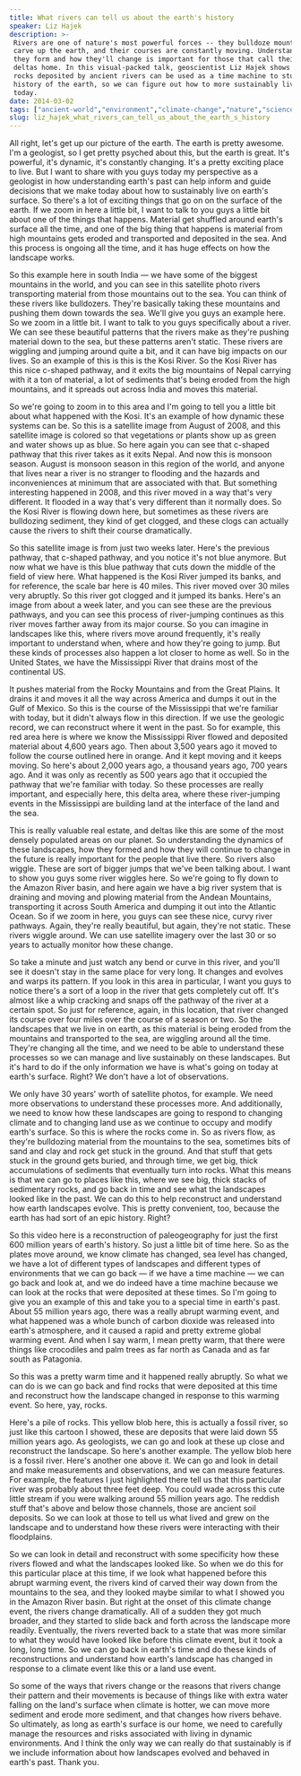 ```yaml
---
title: What rivers can tell us about the earth's history
speaker: Liz Hajek
description: >-
 Rivers are one of nature's most powerful forces -- they bulldoze mountains and
 carve up the earth, and their courses are constantly moving. Understanding how
 they form and how they'll change is important for those that call their banks and
 deltas home. In this visual-packed talk, geoscientist Liz Hajek shows us how
 rocks deposited by ancient rivers can be used as a time machine to study the
 history of the earth, so we can figure out how to more sustainably live on it
 today.
date: 2014-03-02
tags: ["ancient-world","environment","climate-change","nature","science","water","tedx","rivers","global-commons"]
slug: liz_hajek_what_rivers_can_tell_us_about_the_earth_s_history
---
```


All right, let's get up our picture of the earth. The earth is pretty awesome. I'm a
geologist, so I get pretty psyched about this, but the earth is great. It's powerful, it's
dynamic, it's constantly changing. It's a pretty exciting place to live. But I want to
share with you guys today my perspective as a geologist in how understanding earth's past
can help inform and guide decisions that we make today about how to sustainably live on
earth's surface. So there's a lot of exciting things that go on on the surface of the
earth. If we zoom in here a little bit, I want to talk to you guys a little bit about one
of the things that happens. Material get shuffled around earth's surface all the time, and
one of the big thing that happens is material from high mountains gets eroded and
transported and deposited in the sea. And this process is ongoing all the time, and it has
huge effects on how the landscape works.

So this example here in south India — we have some of the biggest mountains in the world,
and you can see in this satellite photo rivers transporting material from those mountains
out to the sea. You can think of these rivers like bulldozers. They're basically taking
these mountains and pushing them down towards the sea. We'll give you guys an example here.
So we zoom in a little bit. I want to talk to you guys specifically about a river. We can
see these beautiful patterns that the rivers make as they're pushing material down to the
sea, but these patterns aren't static. These rivers are wiggling and jumping around quite
a bit, and it can have big impacts on our lives. So an example of this is this is the Kosi
River. So the Kosi River has this nice c-shaped pathway, and it exits the big mountains of
Nepal carrying with it a ton of material, a lot of sediments that's being eroded from the
high mountains, and it spreads out across India and moves this material.

So we're going to zoom in to this area and I'm going to tell you a little bit about what
happened with the Kosi. It's an example of how dynamic these systems can be. So this is a
satellite image from August of 2008, and this satellite image is colored so that
vegetations or plants show up as green and water shows up as blue. So here again you can
see that c-shaped pathway that this river takes as it exits Nepal. And now this is monsoon
season. August is monsoon season in this region of the world, and anyone that lives near a
river is no stranger to flooding and the hazards and inconveniences at minimum that are
associated with that. But something interesting happened in 2008, and this river moved in
a way that's very different. It flooded in a way that's very different than it normally
does. So the Kosi River is flowing down here, but sometimes as these rivers are bulldozing
sediment, they kind of get clogged, and these clogs can actually cause the rivers to shift
their course dramatically.

So this satellite image is from just two weeks later. Here's the previous pathway, that
c-shaped pathway, and you notice it's not blue anymore. But now what we have is this blue
pathway that cuts down the middle of the field of view here. What happened is the Kosi
River jumped its banks, and for reference, the scale bar here is 40 miles. This river
moved over 30 miles very abruptly. So this river got clogged and it jumped its banks.
Here's an image from about a week later, and you can see these are the previous pathways,
and you can see this process of river-jumping continues as this river moves farther away
from its major course. So you can imagine in landscapes like this, where rivers move around
frequently, it's really important to understand when, where and how they're going to jump.
But these kinds of processes also happen a lot closer to home as well. So in the United
States, we have the Mississippi River that drains most of the continental
US.

It pushes material from the Rocky Mountains and from the Great Plains. It drains it and
moves it all the way across America and dumps it out in the Gulf of Mexico. So this is the
course of the Mississippi that we're familiar with today, but it didn't always flow in
this direction. If we use the geologic record, we can reconstruct where it went in the
past. So for example, this red area here is where we know the Mississippi River flowed and
deposited material about 4,600 years ago. Then about 3,500 years ago it moved to follow
the course outlined here in orange. And it kept moving and it keeps moving. So here's
about 2,000 years ago, a thousand years ago, 700 years ago. And it was only as recently as
500 years ago that it occupied the pathway that we're familiar with today. So these
processes are really important, and especially here, this delta area, where these
river-jumping events in the Mississippi are building land at the interface of the land and
the sea.

This is really valuable real estate, and deltas like this are some of the most densely
populated areas on our planet. So understanding the dynamics of these landscapes, how they
formed and how they will continue to change in the future is really important for the
people that live there. So rivers also wiggle. These are sort of bigger jumps that we've
been talking about. I want to show you guys some river wiggles here. So we're going to fly
down to the Amazon River basin, and here again we have a big river system that is draining
and moving and plowing material from the Andean Mountains, transporting it across South
America and dumping it out into the Atlantic Ocean. So if we zoom in here, you guys can
see these nice, curvy river pathways. Again, they're really beautiful, but again, they're
not static. These rivers wiggle around. We can use satellite imagery over the last 30 or
so years to actually monitor how these change.

So take a minute and just watch any bend or curve in this river, and you'll see it doesn't
stay in the same place for very long. It changes and evolves and warps its pattern. If you
look in this area in particular, I want you guys to notice there's a sort of a loop in the
river that gets completely cut off. It's almost like a whip cracking and snaps off the
pathway of the river at a certain spot. So just for reference, again, in this location,
that river changed its course over four miles over the course of a season or two. So the
landscapes that we live in on earth, as this material is being eroded from the mountains
and transported to the sea, are wiggling around all the time. They're changing all the
time, and we need to be able to understand these processes so we can manage and live
sustainably on these landscapes. But it's hard to do if the only information we have is
what's going on today at earth's surface. Right? We don't have a lot of
observations.

We only have 30 years' worth of satellite photos, for example. We need more observations
to understand these processes more. And additionally, we need to know how these landscapes
are going to respond to changing climate and to changing land use as we continue to occupy
and modify earth's surface. So this is where the rocks come in. So as rivers flow, as
they're bulldozing material from the mountains to the sea, sometimes bits of sand and clay
and rock get stuck in the ground. And that stuff that gets stuck in the ground gets
buried, and through time, we get big, thick accumulations of sediments that eventually
turn into rocks. What this means is that we can go to places like this, where we see big,
thick stacks of sedimentary rocks, and go back in time and see what the landscapes looked
like in the past. We can do this to help reconstruct and understand how earth landscapes
evolve. This is pretty convenient, too, because the earth has had sort of an epic history.
Right?

So this video here is a reconstruction of paleogeography for just the first 600 million
years of earth's history. So just a little bit of time here. So as the plates move around,
we know climate has changed, sea level has changed, we have a lot of different types of
landscapes and different types of environments that we can go back — if we have a time
machine — we can go back and look at, and we do indeed have a time machine because we can
look at the rocks that were deposited at these times. So I'm going to give you an example
of this and take you to a special time in earth's past. About 55 million years ago, there
was a really abrupt warming event, and what happened was a whole bunch of carbon dioxide
was released into earth's atmosphere, and it caused a rapid and pretty extreme global
warming event. And when I say warm, I mean pretty warm, that there were things like
crocodiles and palm trees as far north as Canada and as far south as Patagonia.

So this was a pretty warm time and it happened really abruptly. So what we can do is we
can go back and find rocks that were deposited at this time and reconstruct how the
landscape changed in response to this warming event. So here, yay, rocks.

Here's a pile of rocks. This yellow blob here, this is actually a fossil river, so just
like this cartoon I showed, these are deposits that were laid down 55 million years ago.
As geologists, we can go and look at these up close and reconstruct the landscape. So
here's another example. The yellow blob here is a fossil river. Here's another one above
it. We can go and look in detail and make measurements and observations, and we can
measure features. For example, the features I just highlighted there tell us that this
particular river was probably about three feet deep. You could wade across this cute
little stream if you were walking around 55 million years ago. The reddish stuff that's
above and below those channels, those are ancient soil deposits. So we can look at those
to tell us what lived and grew on the landscape and to understand how these rivers were
interacting with their floodplains.

So we can look in detail and reconstruct with some specificity how these rivers flowed and
what the landscapes looked like. So when we do this for this particular place at this
time, if we look what happened before this abrupt warming event, the rivers kind of carved
their way down from the mountains to the sea, and they looked maybe similar to what I
showed you in the Amazon River basin. But right at the onset of this climate change event,
the rivers change dramatically. All of a sudden they got much broader, and they started to
slide back and forth across the landscape more readily. Eventually, the rivers reverted
back to a state that was more similar to what they would have looked like before this
climate event, but it took a long, long time. So we can go back in earth's time and do
these kinds of reconstructions and understand how earth's landscape has changed in
response to a climate event like this or a land use event.

So some of the ways that rivers change or the reasons that rivers change their pattern and
their movements is because of things like with extra water falling on the land's surface
when climate is hotter, we can move more sediment and erode more sediment, and that
changes how rivers behave. So ultimately, as long as earth's surface is our home, we need
to carefully manage the resources and risks associated with living in dynamic
environments. And I think the only way we can really do that sustainably is if we include
information about how landscapes evolved and behaved in earth's past. Thank
you.

<!--
ad_duration=3.33
comment_count=20
event="TEDxPSU"
external_start_time=0
has_talk_citation=1
intro_duration=11.82
is_subtitle_required="False"
is_talk_featured="True"
language="en"
language_swap="False"
native_language="en"
number_of_related_talks=6
number_of_speakers=1
number_of_subtitled_videos=22
number_of_tags=9
number_of_talk_download_languages=23
number_of_talk_more_resources=1
number_of_talk_recommendations=0
number_of_talks_take_actions=0
post_ad_duration=0.83
published_timestamp="2017-07-13 14:45:23"
recording_date="2014-03-02"
speaker_description="Geoscientist"
speaker_is_published=1
speaker_name="Liz Hajek"
talk_name="What rivers can tell us about the earth's history"
talks_tags=["ancient-world","environment","climate-change","nature","science","water","tedx","rivers","global-commons"]
talks_take_action=[]
url_audio="https://download.ted.com/talks/LizHajek_2014X.mp3?apikey=acme-roadrunner"
url_photo_speaker="https://pe.tedcdn.com/images/ted/54bc78ceaf1b3a9e519b9aba5bd6c14ee8becd9b_254x191.jpg"
url_photo_talk="https://s3.amazonaws.com/talkstar-photos/uploads/e1647f29-f50b-41d6-8c61-357c1c31a9a0/LizHajek_2014X-embed.jpg"
url_webpage="https://www.ted.com/talks/liz_hajek_what_rivers_can_tell_us_about_the_earth_s_history"
video_type_name="TEDx Talk"
-->